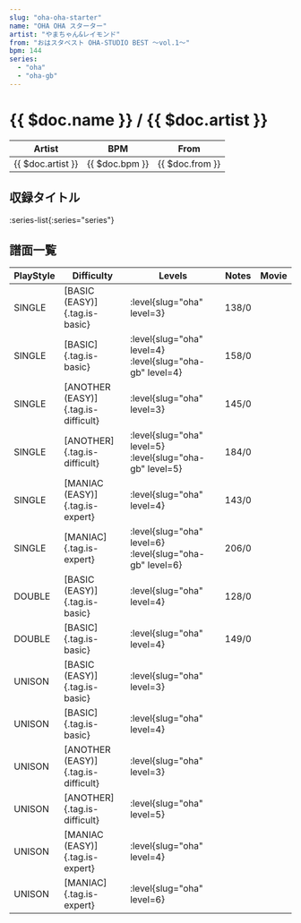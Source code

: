 ```yaml
---
slug: "oha-oha-starter"
name: "OHA OHA スターター"
artist: "やまちゃん&レイモンド"
from: "おはスタベスト OHA-STUDIO BEST ～vol.1～"
bpm: 144
series:
  - "oha"
  - "oha-gb"
---
```


# {{ $doc.name }} / {{ $doc.artist }}

|Artist|BPM|From|
|------|---|----|
|{{ $doc.artist }}|{{ $doc.bpm }}|{{ $doc.from }}|

## 収録タイトル

:series-list{:series="series"}

## 譜面一覧

|PlayStyle|Difficulty|Levels|Notes|Movie|
|---------|----------|------|-----|-----|
|SINGLE|[BASIC (EASY)]{.tag.is-basic}|:level{slug="oha" level=3}|138/0||
|SINGLE|[BASIC]{.tag.is-basic}|:level{slug="oha" level=4} :level{slug="oha-gb" level=4}|158/0||
|SINGLE|[ANOTHER (EASY)]{.tag.is-difficult}|:level{slug="oha" level=3}|145/0||
|SINGLE|[ANOTHER]{.tag.is-difficult}|:level{slug="oha" level=5} :level{slug="oha-gb" level=5}|184/0||
|SINGLE|[MANIAC (EASY)]{.tag.is-expert}|:level{slug="oha" level=4}|143/0||
|SINGLE|[MANIAC]{.tag.is-expert}|:level{slug="oha" level=6} :level{slug="oha-gb" level=6}|206/0||
|DOUBLE|[BASIC (EASY)]{.tag.is-basic}|:level{slug="oha" level=4}|128/0||
|DOUBLE|[BASIC]{.tag.is-basic}|:level{slug="oha" level=4}|149/0||
|UNISON|[BASIC (EASY)]{.tag.is-basic}|:level{slug="oha" level=3}|||
|UNISON|[BASIC]{.tag.is-basic}|:level{slug="oha" level=4}|||
|UNISON|[ANOTHER (EASY)]{.tag.is-difficult}|:level{slug="oha" level=3}|||
|UNISON|[ANOTHER]{.tag.is-difficult}|:level{slug="oha" level=5}|||
|UNISON|[MANIAC (EASY)]{.tag.is-expert}|:level{slug="oha" level=4}|||
|UNISON|[MANIAC]{.tag.is-expert}|:level{slug="oha" level=6}|||
